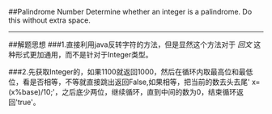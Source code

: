 ##Palindrome Number 
Determine whether an integer is a palindrome. Do this without extra space.

---
##解题思想
###1.直接利用java反转字符的方法，但是显然这个方法对于 *回文* 这种形式更加通用，而不是针对于Integer类型。

###2.先获取Integer的，如果1100就返回1000，然后在循环内取最高位和最低位，看是否相等，不等就直接跳出返回False,如果相等，把当前的数去头去尾' x=(x%base)/10;'，之后底少两位，继续循环，直到中间的数为0，结束循环返回'true'。


